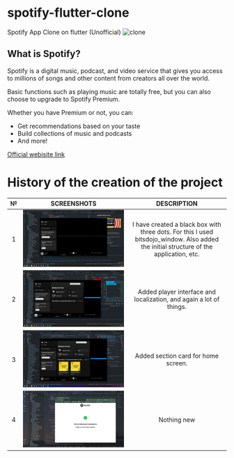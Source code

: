# spotify-flutter-clone
Spotify App Clone on flutter (Unofficial)
![clone](https://storage.googleapis.com/pr-newsroom-wp/1/2021/03/Client-X-static-banner-single-desktop.png)

## What is Spotify?
Spotify is a digital music, podcast, and video service that gives you access to millions of songs and other content from creators all over the world.

Basic functions such as playing music are totally free, but you can also choose to upgrade to Spotify Premium.

Whether you have Premium or not, you can:

- Get recommendations based on your taste
- Build collections of music and podcasts
- And more!

[Official webisite link](https://www.spotify.com/free/)

# History of the creation of the project
|№ |   SCREENSHOTS     |   DESCRIPTION |
|:-:|:-----------------:|:-------------:|
|1|![screenshot_0](./screenshots/0.png)|  I have created a black box with three dots. For this I used bitsdojo_window. Also added the initial structure of the application, etc. |
|2|![screenshot_1](./screenshots/1.png)| Added player interface and localization, and again a lot of things. |
|3|![screenshot_2](./screenshots/2.png)| Added section card for home screen. |
|4|![screenshot_2](./screenshots/3.png)| Nothing new |